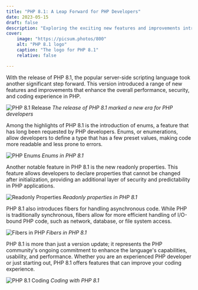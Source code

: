 ```yaml
---
title: "PHP 8.1: A Leap Forward for PHP Developers"
date: 2023-05-15
draft: false
description: "Exploring the exciting new features and improvements introduced in PHP 8.1."
cover:
    image: "https://picsum.photos/800"
    alt: "PHP 8.1 logo"
    caption: "The logo for PHP 8.1"
    relative: false

---
```


With the release of PHP 8.1, the popular server-side scripting language took another significant step forward. This version introduced a range of new features and improvements that enhance the overall performance, security, and coding experience in PHP.

![PHP 8.1 Release](https://picsum.photos/635)
*The release of PHP 8.1 marked a new era for PHP developers*

Among the highlights of PHP 8.1 is the introduction of enums, a feature that has long been requested by PHP developers. Enums, or enumerations, allow developers to define a type that has a few preset values, making code more readable and less prone to errors.

![PHP Enums](https://picsum.photos/730)
*Enums in PHP 8.1*

Another notable feature in PHP 8.1 is the new readonly properties. This feature allows developers to declare properties that cannot be changed after initialization, providing an additional layer of security and predictability in PHP applications.

![Readonly Properties](https://picsum.photos/700)
*Readonly properties in PHP 8.1*

PHP 8.1 also introduces fibers for handling asynchronous code. While PHP is traditionally synchronous, fibers allow for more efficient handling of I/O-bound PHP code, such as network, database, or file system access.

![Fibers in PHP](https://picsum.photos/820)
*Fibers in PHP 8.1*

PHP 8.1 is more than just a version update; it represents the PHP community's ongoing commitment to enhance the language's capabilities, usability, and performance. Whether you are an experienced PHP developer or just starting out, PHP 8.1 offers features that can improve your coding experience.

![PHP 8.1 Coding](https://picsum.photos/875)
*Coding with PHP 8.1*
